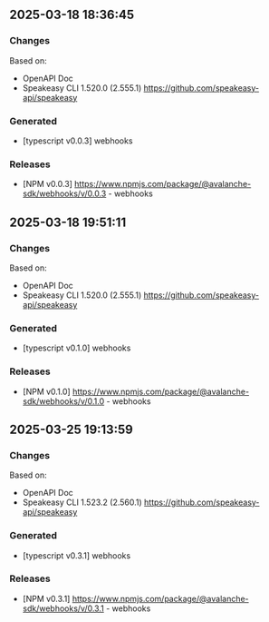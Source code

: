 

## 2025-03-18 18:36:45
### Changes
Based on:
- OpenAPI Doc  
- Speakeasy CLI 1.520.0 (2.555.1) https://github.com/speakeasy-api/speakeasy
### Generated
- [typescript v0.0.3] webhooks
### Releases
- [NPM v0.0.3] https://www.npmjs.com/package/@avalanche-sdk/webhooks/v/0.0.3 - webhooks

## 2025-03-18 19:51:11
### Changes
Based on:
- OpenAPI Doc  
- Speakeasy CLI 1.520.0 (2.555.1) https://github.com/speakeasy-api/speakeasy
### Generated
- [typescript v0.1.0] webhooks
### Releases
- [NPM v0.1.0] https://www.npmjs.com/package/@avalanche-sdk/webhooks/v/0.1.0 - webhooks

## 2025-03-25 19:13:59
### Changes
Based on:
- OpenAPI Doc  
- Speakeasy CLI 1.523.2 (2.560.1) https://github.com/speakeasy-api/speakeasy
### Generated
- [typescript v0.3.1] webhooks
### Releases
- [NPM v0.3.1] https://www.npmjs.com/package/@avalanche-sdk/webhooks/v/0.3.1 - webhooks